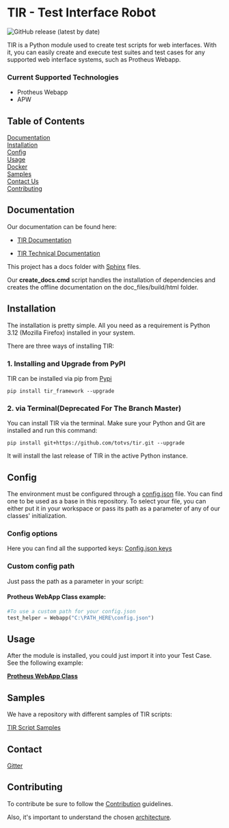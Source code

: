 # TIR - Test Interface Robot
![GitHub release (latest by date)](https://img.shields.io/github/v/release/totvs/tir)

TIR is a Python module used to create test scripts for web interfaces. With it, you can easily create and execute test suites and test cases for any supported web interface systems, such as Protheus Webapp.

### Current Supported Technologies

- Protheus Webapp
- APW

## Table of Contents

[Documentation](#documentation)<br>
[Installation](#installation)<br>
[Config](#config)<br>
[Usage](#usage)<br>
[Docker](#docker)<br>
[Samples](#samples)<br>
[Contact Us](#contact)<br>
[Contributing](#contributing)

## Documentation
Our documentation can be found here:

- [TIR Documentation](https://totvs.github.io/tir-docs/)

- [TIR Technical Documentation](https://totvs.github.io/tir/)

This project has a docs folder with [Sphinx](http://www.sphinx-doc.org/en/master/) files.

Our **create_docs.cmd** script handles the installation of dependencies and creates the offline documentation on the doc_files/build/html folder.

## Installation

The installation is pretty simple. All you need as a requirement is Python 3.12 (Mozilla Firefox) installed in your system.

There are three ways of installing TIR:

### 1. Installing and Upgrade from PyPI

TIR can be installed via pip from [Pypi](https://pypi.org/project/tir-framework/)

```shell
pip install tir_framework --upgrade
```

### 2. via Terminal(Deprecated For The Branch Master)

You can install TIR via the terminal. Make sure your Python and Git are installed and run this command:

```shell
pip install git+https://github.com/totvs/tir.git --upgrade
```

It will install the last release of TIR in the active Python instance.

## Config

The environment must be configured through a [config.json](config.json) file.
You can find one to be used as a base in this repository. To select your file,
you can either put it in your workspace or pass its path as a parameter of any of our classes' initialization.

### Config options

Here you can find all the supported keys: [Config.json keys](https://totvs.github.io/tir/configjson)

### Custom config path

Just pass the path as a parameter in your script:

#### Protheus WebApp Class example:
```python
#To use a custom path for your config.json
test_helper = Webapp("C:\PATH_HERE\config.json")
```

## Usage

After the module is installed, you could just import it into your Test Case.
See the following example:

[**Protheus WebApp Class**](https://totvs.github.io/tir-docs/TIR/first/)


## Samples

We have a repository with different samples of TIR scripts:

[TIR Script Samples](https://github.com/totvs/tir-script-samples)

## Contact

[Gitter](https://gitter.im/totvs-tir/General)

## Contributing

To contribute be sure to follow the [Contribution](CONTRIBUTING.md) guidelines.

Also, it's important to understand the chosen [architecture](https://github.com/totvs/tir/blob/master/doc_files/ARCHITECTURE.md).
